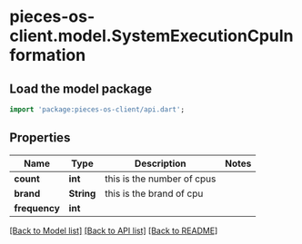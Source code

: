 # pieces-os-client.model.SystemExecutionCpuInformation

## Load the model package
```dart
import 'package:pieces-os-client/api.dart';
```

## Properties
Name | Type | Description | Notes
------------ | ------------- | ------------- | -------------
**count** | **int** | this is the number of cpus | 
**brand** | **String** | this is the brand of cpu | 
**frequency** | **int** |  | 

[[Back to Model list]](../README.md#documentation-for-models) [[Back to API list]](../README.md#documentation-for-api-endpoints) [[Back to README]](../README.md)


